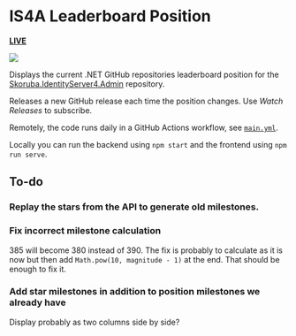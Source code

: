 # IS4A Leaderboard Position

[**LIVE**](https://tomashubelbauer.github.io/is4a-leaderboard)

![](https://github.com/tomashubelbauer/is4a-leaderboard/workflows/github-pages/badge.svg)

Displays the current .NET GitHub repositories leaderboard position for the
[Skoruba.IdentityServer4.Admin](https://github.com/skoruba/IdentityServer4.Admin) repository.

Releases a new GitHub release each time the position changes.
Use *Watch Releases* to subscribe.

Remotely, the code runs daily in a GitHub Actions workflow, see [`main.yml`](.github/workflows/main.yml).

Locally you can run the backend using `npm start` and the frontend using `npm run serve`.

## To-do

### Replay the stars from the API to generate old milestones.

### Fix incorrect milestone calculation

385 will become 380 instead of 390. The fix is probably to calculate as it is
now but then add `Math.pow(10, magnitude - 1)` at the end. That should be enough
to fix it.

### Add star milestones in addition to position milestones we already have

Display probably as two columns side by side?
